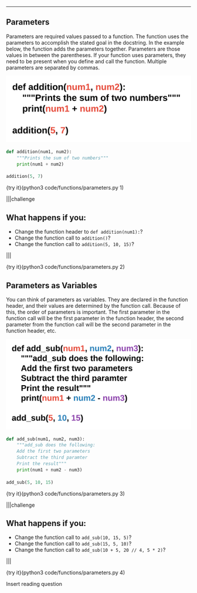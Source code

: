 ----------

## Parameters

Parameters are required values passed to a function. The function uses the parameters to accomplish the stated goal in the docstring. In the example below, the function adds the parameters together. Parameters are those values in between the parentheses. If your function uses parameters, they need to be present when you define and call the function. Multiple parameters are separated by commas.

![Parameters](.guides/images/parameters.png)

```python
def addition(num1, num2):
    """Prints the sum of two numbers"""
    print(num1 + num2)

addition(5, 7)
```

{try it}(python3 code/functions/parameters.py 1)

|||challenge
## What happens if you:
* Change the function header to `def addition(num1):`?
* Change the function call to `addition()`?
* Change the function call to `addition(5, 10, 15)`?

|||

{try it}(python3 code/functions/parameters.py 2)

## Parameters as Variables

You can think of parameters as variables. They are declared in the function header, and their values are determined by the function call. Because of this, the order of parameters is important. The first parameter in the function call will be the first parameter in the function header, the second parameter from the function call will be the second parameter in the function header, etc.

![Parameter Order](.guides/images/parameter-order.png)

```python
def add_sub(num1, num2, num3):
    """add_sub does the following:
    Add the first two parameters
    Subtract the third paramter
    Print the result"""
    print(num1 + num2 - num3)

add_sub(5, 10, 15)
```

{try it}(python3 code/functions/parameters.py 3)

|||challenge
## What happens if you:
* Change the function call to `add_sub(10, 15, 5)`?
* Change the function call to `add_sub(15, 5, 10)`?
* Change the function call to `add_sub(10 + 5, 20 // 4, 5 * 2)`?

|||

{try it}(python3 code/functions/parameters.py 4)

Insert reading question
